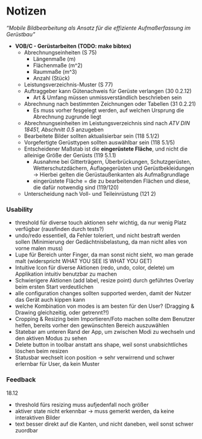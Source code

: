 # Notizen 

*“Mobile Bildbearbeitung als Ansatz für die effiziente Aufmaßerfassung im Gerüstbau”*

- **VOB/C - Gerüstarbeiten (TODO: make bibtex)**
  - Abrechnungseinheiten (S 75)
    - Längenmaße (m)
    - Flächenmaße (m^2)
    - Raummaße (m^3)
    - Anzahl (Stück)
  - Leistungsverzeichnis-Muster (S 77)
  - Auftraggeber kann Gütenachweis für Gerüste verlangen (30 0.2.12)
    - Art & Umfang müssen unmissverständlich beschrieben sein
  - Abrechnung nach bestimmten Zeichnungen oder Tabellen (31 0.2.21)
    - Es muss vorher fesgelegt werden, auf welchen Ursprung die Abrechnung zugrunde liegt
  - Abrechnungseinheiten im Leistungsverzeichnis sind nach *ATV DIN 18451, Abschnitt 0.5* anzugeben
  - Bearbeitete Bilder sollten aktualisierbar sein (118 5.1/2)
  - Vorgefertigte Gerüsttypen sollten auswählbar sein (118 5.1/5)
  - Entscheidener Maßstab ist die **eingerüstete Fläche**, und nicht die alleinige Größe der Gerüsts (119 5.1.1)
    - Ausnahme bei Gitterträgern, Überbrückungen, Schutzgerüsten, Wetterschutzdächern, Auflagegerüsten und
    Gerüstbekleidungen -> Hierbei gelten die Gerüstaußenkanten als Aufmaßgrundlage
    - eingerüstete Fläche = die zu bearbeitenden Flächen und diese, die dafür notwendig sind (119/120)
  - Unterscheidung nach Voll- und Teileinrüstung (121 2)
  

### Usability
  
- threshold für diverse touch aktionen sehr wichtig, da nur wenig Platz verfügbar (rausfinden durch tests?)
- undo/redo essentiell, da Fehler toleriert, und nicht bestraft werden sollen (Minimierung der Gedächtnisbelastung, da man nicht alles von vorne malen muss)
- Lupe für Bereich unter Finger, da man sonst nicht sieht, wo man gerade malt (widerspricht WHAT YOU SEE IS WHAT YOU GET)
- Intuitive Icon für diverse Aktionen (redo, undo, color, delete) um Applikation intuitiv benutzbar zu machen
- Schwierigere Aktionen (add label, resize point) durch geführtes Overlay beim ersten Start verdeutlichen
- alle configuration changes sollten supported werden, damit der Nutzer das Gerät auch kippen kann
- welche Kombination von modes is am besten für den User? (Dragging & Drawing gleichzeitig, oder getrennt?!)
- Cropping & Resizing beim Importieren/Foto machen sollte dem Benutzer helfen, bereits vorher den gewünschten Bereich auszuwählen
- Statebar am unteren Rand der App, um zwischen Modi zu wechseln und den aktiven Modus zu sehen
- Delete button in toolbar anstatt ans shape, weil sonst unabsichtliches löschen beim resizen
- Statusbar wechselt icon position -> sehr verwirrend und schwer erlernbar für User, da kein Muster


### Feedback

18.12
- threshold fürs resizing muss aufjedenfall noch größer
- aktiver state nicht erkennbar -> muss gemerkt werden, da keine interaktiven Bilder
- text besser direkt auf die Kanten, und nicht daneben, weil sonst schwer zuordbar

